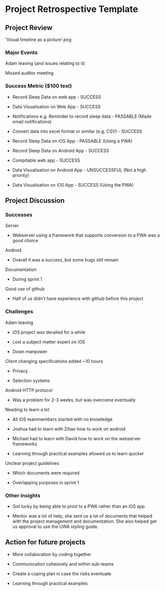 # Project Retrospective Template

## Project Review

'Visual timeline as a picture'.png

### Major Events

Adam leaving (and issues relating to it)

Missed auditor meeting

### Success Metric ($100 test)

* Record Sleep Data on web app  - SUCCESS

* Data Visualisation on Web App  - SUCCESS

* Notifications e.g. Reminder to record sleep data  - PASSABLE (Made email notifications)

* Convert data into excel format or similar (e.g. CSV) - SUCCESS

* Record Sleep Data on iOS App - PASSABLE (Using a PWA)

* Record Sleep Data on Android App - SUCCESS

* Compitable web app - SUCCESS

* Data Visualisation on Android App - UNSUCCESSFUL (Not a high priority)

* Data Visualisation on iOS App - SUCCESS (Using the PWA)

## Project Discussion

### Successes

Server

* Webserver using a framework that supports conversion to a PWA was a good choice

Android

* Overall it was a success, but some bugs still remain

Documentation

* During sprint 1

Good use of github

* Half of us didn't have experience with github before this project

### Challenges

Adam leaving

* iOS project was derailed for a while

* Lost a subject matter expert on iOS

* Down manpower

Client changing specifications added ~10 hours

* Privacy

* Selection systems

Android HTTP protocol

* Was a problem for 2-3 weeks, but was overcome eventually

Needing to learn a lot

* All iOS teammembers started with no knowledge

* Joshua had to learn with Zihao how to work on android

* Michael had to learn with David how to work on the webserver frameworks

* Learning through practical examples allowed us to learn quicker

Unclear project guidelines

* Which documents were required

* Overlapping purposes in sprint 1

### Other insights

* Got lucky by being able to pivot to a PWA rather than an iOS app

* Mentor was a lot of help, she sent us a lot of documents that helped with the project management and documentation. She also helped get us approval to use the UWA styling guide.

## Action for future projects

* More collaboration by coding together

* Communication cohesively and within sub-teams

* Create a coping plan in case the risks eventuate

* Learning through practical examples
